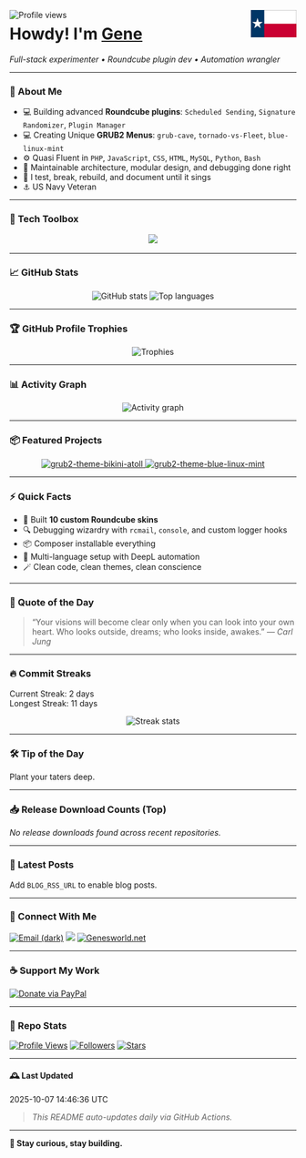 <p>
  <img align="left" src="https://komarev.com/ghpvc/?username=texxasrulez&label=Profile%20views&color=0e75b6&style=plastic" alt="Profile views" />
  <img align="right" src="https://github.com/texxasrulez/texxasrulez/blob/main/assets/images/texas-flag.png" height="48">
</p>
<h1> Howdy! I'm <a href="https://github.com/texxasrulez">Gene</a></h1>
<p>
  <em>Full-stack experimenter • Roundcube plugin dev • Automation wrangler</em>
</p>

---

### 🧠 About Me

- 💻 Building advanced **Roundcube plugins**: `Scheduled Sending`, `Signature Randomizer`, `Plugin Manager`
- 💻 Creating Unique **GRUB2 Menus**: `grub-cave`, `tornado-vs-Fleet`, `blue-linux-mint`
- ⚙️ Quasi Fluent in `PHP`, `JavaScript`, `CSS`, `HTML`, `MySQL`, `Python`, `Bash`
- 🧩 Maintainable architecture, modular design, and debugging done right
- 🔭 I test, break, rebuild, and document until it sings
- ⚓ US Navy Veteran

---

### 🧰 Tech Toolbox

<p align="center">
  <picture>
	<img src="https://skillicons.dev/icons?i=php,html,css,js,python,bash,git,github,vscode,linux,mysql,sqlite,markdown" />
  </picture>
</p>

---

### 📈 GitHub Stats

<p align="center">
  <!-- Stats card -->
  <picture>
    <source media="(prefers-color-scheme: dark)" srcset="https://github-readme-stats.vercel.app/api?username=texxasrulez&show_icons=true&theme=tokyonight&count_private=true">
    <source media="(prefers-color-scheme: light)" srcset="https://github-readme-stats.vercel.app/api?username=texxasrulez&show_icons=true&theme=default&count_private=true">
    <img alt="GitHub stats" height="160" src="https://github-readme-stats.vercel.app/api?username=texxasrulez&show_icons=true&theme=default&count_private=true" />
  </picture>

  <!-- Top languages -->
  <picture>
    <source media="(prefers-color-scheme: dark)" srcset="https://github-readme-stats.vercel.app/api/top-langs/?username=texxasrulez&layout=compact&theme=tokyonight">
    <source media="(prefers-color-scheme: light)" srcset="https://github-readme-stats.vercel.app/api/top-langs/?username=texxasrulez&layout=compact&theme=default">
    <img alt="Top languages" height="160" src="https://github-readme-stats.vercel.app/api/top-langs/?username=texxasrulez&layout=compact&theme=default" />
  </picture>
</p>

---

### 🏆 GitHub Profile Trophies

<p align="center">
  <picture>
    <source media="(prefers-color-scheme: dark)" srcset="https://github-profile-trophy.vercel.app/?username=texxasrulez&theme=algolia&no-frame=false&margin-w=15&margin-h=15&column=6">
    <source media="(prefers-color-scheme: light)" srcset="https://github-profile-trophy.vercel.app/?username=texxasrulez&theme=algolia&no-bg=true&no-frame=false&margin-w=15&margin-h=15&column=6">
    <img alt="Trophies" src="https://github-profile-trophy.vercel.app/?username=texxasrulez&theme=algolia&no-bg=true&no-frame=false&margin-w=15&margin-h=15&column=6" />
  </picture>
</p>

---

### 📊 Activity Graph

<p align="center">
  <picture>
    <source media="(prefers-color-scheme: dark)" srcset="https://github-readme-activity-graph.vercel.app/graph?username=texxasrulez&theme=react-dark&area=true&grid=false&line=8aa8c2&area_color=8aa8c2">
    <source media="(prefers-color-scheme: light)" srcset="https://github-readme-activity-graph.vercel.app/graph?username=texxasrulez&theme=minimal&area=true&grid=false&line=000080&area_color=000080">
    <img alt="Activity graph" src="https://github-readme-activity-graph.vercel.app/graph?username=texxasrulez&theme=minimal&area=true&grid=false&line=000080&area_color=000080" />
  </picture>
</p>

---

### 📦 Featured Projects
<!--FEATURED:START-->
<p align="center">
<a href="https://github.com/texxasrulez/grub2-theme-bikini-atoll">
  <picture>
    <source media="(prefers-color-scheme: dark)" srcset="https://github-readme-stats.vercel.app/api/pin/?username=texxasrulez&repo=grub2-theme-bikini-atoll&theme=tokyonight">
    <img src="https://github-readme-stats.vercel.app/api/pin/?username=texxasrulez&repo=grub2-theme-bikini-atoll&theme=default" alt="grub2-theme-bikini-atoll" />
  </picture>
</a>
<a href="https://github.com/texxasrulez/grub2-theme-blue-linux-mint">
  <picture>
    <source media="(prefers-color-scheme: dark)" srcset="https://github-readme-stats.vercel.app/api/pin/?username=texxasrulez&repo=grub2-theme-blue-linux-mint&theme=tokyonight">
    <img src="https://github-readme-stats.vercel.app/api/pin/?username=texxasrulez&repo=grub2-theme-blue-linux-mint&theme=default" alt="grub2-theme-blue-linux-mint" />
  </picture>
</a>
</p>
<!--FEATURED:END-->

---

### ⚡ Quick Facts

- 🎨 Built **10 custom Roundcube skins**
- 🔍 Debugging wizardry with `rcmail`, `console`, and custom logger hooks
- 📦 Composer installable everything
- 🧭 Multi-language setup with DeepL automation
- 🪄 Clean code, clean themes, clean conscience

---

### 💬 Quote of the Day
<!--QUOTE:START-->
> “Your visions will become clear only when you can look into your own heart. Who looks outside, dreams; who looks inside, awakes.”
— <em>Carl Jung</em>
<!--QUOTE:END-->

---

### 🔥 Commit Streaks
<!--STREAKS:START-->
Current Streak: 2 days  
Longest Streak: 11 days
<!--STREAKS:END-->

<p align="center">
  <picture>
    <source media="(prefers-color-scheme: dark)" srcset="https://github-readme-streak-stats.herokuapp.com?user=texxasrulez&theme=algolia&fire=ff0000&currStreakLabel=ff0000">
    <img src="https://github-readme-streak-stats.herokuapp.com?user=texxasrulez&theme=default&ring=000080&fire=ff0000&currStreakNum=000080&sideNums=000080&currStreakLabel=ff0000&sideLabels=000080&dates=000080&border=000080" alt="Streak stats" />
  </picture>
</p>

---

### 🛠️ Tip of the Day
<!--TIP:START-->
Plant your taters deep.
<!--TIP:END-->

---

### 📥 Release Download Counts (Top)
<!--RELEASES:START-->
_No release downloads found across recent repositories._
<!--RELEASES:END-->

---

### 📰 Latest Posts
<!--BLOG:START-->
Add `BLOG_RSS_URL` to enable blog posts.
<!--BLOG:END-->

---

### 🔗 Connect With Me

<p align="left">
  <a href="mailto:texxasrulez@yahoo.com"><img src="https://img.shields.io/badge/Email-%23EA4335.svg?&style=plastic&logo=gmail&logoColor=white&labelColor=2d333b#gh-dark-mode-only" alt="Email (dark)" /></a>
  <a href="https://github.com/texxasrulez"><img src="https://img.shields.io/badge/GitHub-%23181717.svg?&style=plastic&logo=github&logoColor=white" /></a>
  <a href="https://www.genesworld.net/kontact.html" target="_blank" rel="noopener noreferrer"><img alt="Genesworld.net" src="https://img.shields.io/website?url=https%3A%2F%2Fwww.genesworld.net%2Fkontact.html&up_message=Online&up_color=darkgreen&down_message=Offline&down_color=crimson&style=plastic&logo=website&logoColor=white&label=Genesworld.net&labelColor=navy"></a>
</p>

---

### ☕ Support My Work

[![Donate via PayPal](https://img.shields.io/badge/Donate-Money_Please-00457C?logo=paypal&logoColor=white&style=plastic&labelColor=navy&color=darkgreen)](https://www.paypal.com/paypalme/texxasrulez)

---

### 🧩 Repo Stats

[![Profile Views](https://komarev.com/ghpvc/?username=texxasrulez&color=blueviolet&style=plastic)](https://github.com/texxasrulez)
[![Followers](https://img.shields.io/github/followers/texxasrulez?style=plastic&labelColor=blue&color=gold)](https://github.com/texxasrulez?tab=followers)
[![Stars](https://img.shields.io/github/stars/texxasrulez?style=plastic&labelColor=navy&color=aqua)](https://github.com/texxasrulez)

---

#### 🕰️ Last Updated
<!--DATE:START-->
2025-10-07 14:46:36 UTC
<!--DATE:END-->

> _This README auto-updates daily via GitHub Actions._

---

**🚀 Stay curious, stay building.**
